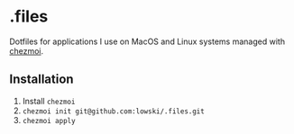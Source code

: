# .files

Dotfiles for applications I use on MacOS and Linux systems managed with [chezmoi](https://www.chezmoi.io/).

## Installation

1. Install `chezmoi`
2. `chezmoi init git@github.com:lowski/.files.git`
3. `chezmoi apply`
